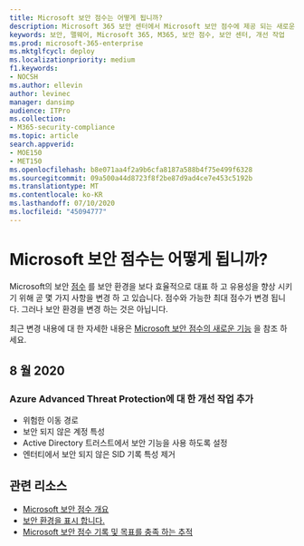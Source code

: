 ```yaml
---
title: Microsoft 보안 점수는 어떻게 됩니까?
description: Microsoft 365 보안 센터에서 Microsoft 보안 점수에 제공 되는 새로운 변경 사항에 대해 설명 합니다.
keywords: 보안, 맬웨어, Microsoft 365, M365, 보안 점수, 보안 센터, 개선 작업
ms.prod: microsoft-365-enterprise
ms.mktglfcycl: deploy
ms.localizationpriority: medium
f1.keywords:
- NOCSH
ms.author: ellevin
author: levinec
manager: dansimp
audience: ITPro
ms.collection:
- M365-security-compliance
ms.topic: article
search.appverid:
- MOE150
- MET150
ms.openlocfilehash: b8e071aa4f2a9b6cfa8187a588b4f75e499f6328
ms.sourcegitcommit: 09a500a44d8723f8f2be87d9ad4ce7e453c5192b
ms.translationtype: MT
ms.contentlocale: ko-KR
ms.lasthandoff: 07/10/2020
ms.locfileid: "45094777"
---
```

# <a name="whats-coming-to-microsoft-secure-score"></a>Microsoft 보안 점수는 어떻게 됩니까?

Microsoft의 보안 [점수](microsoft-secure-score.md) 를 보안 환경을 보다 효율적으로 대표 하 고 유용성을 향상 시키기 위해 곧 몇 가지 사항을 변경 하 고 있습니다. 점수와 가능한 최대 점수가 변경 됩니다. 그러나 보안 환경을 변경 하는 것은 아닙니다.

최근 변경 내용에 대 한 자세한 내용은 [Microsoft 보안 점수의 새로운 기능](microsoft-secure-score.md#whats-new) 을 참조 하세요.

## <a name="august-2020"></a>8 월 2020

### <a name="add-improvement-actions-for-azure-advanced-threat-protection"></a>Azure Advanced Threat Protection에 대 한 개선 작업 추가

- 위험한 이동 경로
- 보안 되지 않은 계정 특성
- Active Directory 트러스트에서 보안 기능을 사용 하도록 설정
- 엔터티에서 보안 되지 않은 SID 기록 특성 제거

## <a name="related-resources"></a>관련 리소스

- [Microsoft 보안 점수 개요](microsoft-secure-score.md)
- [보안 환경을 표시 합니다.](microsoft-secure-score-improvement-actions.md)
- [Microsoft 보안 점수 기록 및 목표를 충족 하는 추적](microsoft-secure-score-history-metrics-trends.md)
